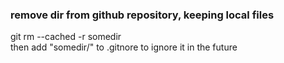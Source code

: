 ### remove dir from github repository, keeping local files
git rm --cached -r somedir   
then add "somedir/" to .gitnore to ignore it in the future
